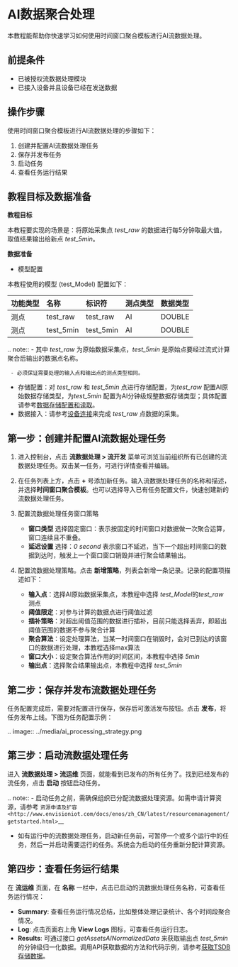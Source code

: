 # AI数据聚合处理

本教程能帮助你快速学习如何使用时间窗口聚合模板进行AI流数据处理。

## 前提条件

- 已被授权流数据处理模块
- 已接入设备并且设备已经在发送数据

## 操作步骤

使用时间窗口聚合模板进行AI流数据处理的步骤如下：

1. 创建并配置AI流数据处理任务
2. 保存并发布任务
3. 启动任务
4. 查看任务运行结果

## 教程目标及数据准备

**教程目标**

本教程要实现的场景是：将原始采集点 *test_raw* 的数据进行每5分钟取最大值，取值结果输出给新点 *test_5min*。

**数据准备**

- 模型配置

本教程使用的模型 (test_Model) 配置如下：

| 功能类型 | 名称      | 标识符    | 测点类型 | 数据类型 |
| :------- | :-------- | :-------- | :------- | :------- |
| 测点     | test_raw  | test_raw  | AI       | DOUBLE   |
| 测点     | test_5min | test_5min | AI       | DOUBLE   |

.. note:: - 其中 *test_raw* 为原始数据采集点，*test_5min* 是原始点要经过流式计算聚合后输出的数据点名称。

     - 必须保证需要处理的输入点和输出点的测点类型相同。


- 存储配置：对 *test_raw* 和 *test_5min* 点进行存储配置，为*test_raw* 配置AI原始数据存储类型，为*test_5min* 配置为AI分钟级规整数据存储类型；具体配置请参考[数据存储配置和读取](http://www.envisioniot.com/docs/data-asset/zh_CN/latest/quickstart/gettingstarted_storage_policy.html)。
- 数据接入：请参考[设备连接](http://www.envisioniot.com/docs/device-connection/zh_CN/latest/quickstart/gettingstarted_device_connection.html)来完成 *test_raw* 点数据的采集。


## 第一步：创建并配置AI流数据处理任务

1. 进入控制台，点击 **流数据处理 > 流开发** 菜单可浏览当前组织所有已创建的流数据处理任务。双击某一任务，可进行详情查看并编辑。

2. 在任务列表上方，点击  **+** 号添加新任务。输入流数据处理任务的名称和描述，并选择**时间窗口聚合模板**。也可以选择导入已有任务配置文件，快速创建新的流数据处理任务。

3. 配置流数据处理任务窗口策略

   - **窗口类型** 选择固定窗口：表示按固定的时间窗口对数据做一次聚合运算，窗口连续且不重叠。
   - **延迟设置** 选择：*0 second* 表示窗口不延迟，当下一个超出时间窗口的数据到达时，触发上一个窗口窗口销毁并进行聚合结果输出。

4. 配置流数据处理策略。点击 **新增策略**，列表会新增一条记录。记录的配置项描述如下：

   - **输入点**：选择AI原始数据采集点，本教程中选择 *test_Model*的*test_raw* 测点
   - **阈值限定**：对参与计算的数据点进行阈值过滤
   - **插补策略**：对超出阈值范围的数据进行插补，目前只能选择丢弃，即超出阈值范围的数据不参与聚合计算
   - **聚合算法**：设定处理算法，当某一时间窗口在销毁时，会对已到达的该窗口的数据进行处理，本教程选择max算法
   - **窗口大小**：设定聚合算法作用的时间区间，本教程中选择 *5min*
   - **输出点**：选择聚合结果输出点，本教程中选择 *test_5min*


## 第二步：保存并发布流数据处理任务

任务配置完成后，需要对配置进行保存，保存后可激活发布按钮。点击 **发布**，将任务发布上线。下图为任务配置示例：

.. image:: ../media/ai_processing_strategy.png

## 第三步：启动流数据处理任务

进入 **流数据处理 > 流运维** 页面，就能看到已发布的所有任务了。找到已经发布的流任务，点击 **启动** 按钮启动任务。

.. note:: - 启动任务之前，需确保组织已分配流数据处理资源。如需申请计算资源，请参考 `资源申请及扩容 <http://www.envisioniot.com/docs/enos/zh_CN/latest/resourcemanagement/getstarted.html>`__
   - 如有运行中的流数据处理任务，启动新任务前，可暂停一个或多个运行中的任务，然后一并启动需要运行的任务。系统会为启动的任务重新分配计算资源。

## 第四步：查看任务运行结果

在 **流运维** 页面，在 **名称** 一栏中，点击已启动的流数据处理任务名称，可查看任务运行情况：

- **Summary**: 查看任务运行情况总结，比如整体处理记录统计、各个时间段聚合情况。
- **Log**: 点击页面右上角 **View Logs** 图标，可查看任务运行日志。
- **Results**: 可通过接口 *getAssetsAINormalizedData* 来获取输出点 *test_5min* 的分钟级归一化数据。调用API获取数据的方法和代码示例，请参考[获取TSDB存储数据](../howto/obtain/getting_stored_data.html)。

<!--end-->

